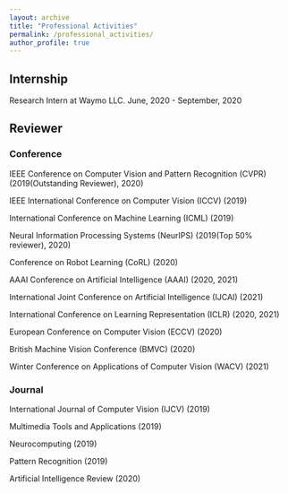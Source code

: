 ```yaml
---
layout: archive
title: "Professional Activities"
permalink: /professional_activities/
author_profile: true
---
```


## Internship

Research Intern at Waymo LLC. June, 2020 - September, 2020

## Reviewer

### Conference

IEEE Conference on Computer Vision and Pattern Recognition (CVPR) (2019(Outstanding Reviewer), 2020)

IEEE International Conference on Computer Vision (ICCV) (2019)

International Conference on Machine Learning (ICML) (2019)

Neural Information Processing Systems (NeurIPS) (2019(Top 50% reviewer), 2020)

Conference on Robot Learning (CoRL) (2020)

AAAI Conference on Artificial Intelligence (AAAI) (2020, 2021)

International Joint Conference on Artificial Intelligence (IJCAI) (2021)

International Conference on Learning Representation (ICLR) (2020, 2021)

European Conference on Computer Vision (ECCV) (2020)

British Machine Vision Conference (BMVC) (2020)

Winter Conference on Applications of Computer Vision (WACV) (2021)

### Journal

International Journal of Computer Vision (IJCV) (2019)

Multimedia Tools and Applications (2019)

Neurocomputing (2019)

Pattern Recognition (2019)

Artificial Intelligence Review (2020)
